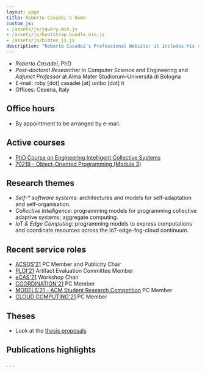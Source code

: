 ```yaml
---
layout: page
title: Roberto Casadei's home
custom_js:
- /assets/js/jquery.min.js
- /assets/js/bootstrap.bundle.min.js
- /assets/js/bibtex_js.js
description: "Roberto Casadei's Professional Website: it includes his recent academic and professional activity, CV, portfolio, and blog."
---
```


<!--
## News

- PhD Course on <em>Intelligent Collective Systems</em> coming soon!
-->

<div class="bio">
  <ul class="pic-desc">
  <li class="h4"><em>Roberto Casadei</em>, PhD</li>
  <li><em>Post-doctoral Researcher</em> in Computer Science and Engineering
    and <em>Adjunct Professor</em> at Alma Mater Studiorum&#x2013;Università di Bologna</li>
  <li><span class="lbl"><i class="fas fa-envelope"></i> E-mail:</span> roby [dot] casadei [at] unibo [dot] it</li>
  <li><span class="lbl"><i class="fas fa-map-marker-alt"></i> Offices:</span> Cesena, Italy</li>
  </ul>
</div>


## Office hours

- By appointment to be arranged by e-mail.

## Active courses

- [PhD Course on Engineering Intelligent Collective Systems](/course-2020-21-phd-eics)
- [70219 - Object-Oriented Programming (Module 3)](http://www.unibo.it/en/teaching/course-unit-catalogue/course-unit/2020/378219)

## Research themes

- _Self-* software systems_: architectures and models for self-adaptation and self-organisation.
- *Collective Intelligence*: programming models for programming collective adaptive systems; aggregate computing.
- *IoT &amp; Edge Computing*: programming models to express computations and coordinate resources across the IoT-edge-fog-cloud continuum.

## Recent service roles

- [ACSOS'21](http://2021.acsos.org/) PC Member and Publicity Chair
- [PLDI'21](https://pldi21.sigplan.org/) Artifact Evaluation Committee Member
- [eCAS'21](https://ecas2021.apice.unibo.it) Workshop Chair
- [COORDINATION'21](https://www.discotec.org/2021/coordination) PC Member
- [MODELS'21 - ACM Student Research Competition](https://conf.researchr.org/track/models-2021/models-2021-acm-student-research-competition) PC Member
- [CLOUD COMPUTING'21](https://www.iaria.org/conferences2021/CLOUDCOMPUTING21.html) PC Member

## Theses

- Look at the [thesis proposals](/thesis-proposals)

## Publications highlights

<bibtex src="{{ '/assets/biblio.bib' | relative_url }}"></bibtex>
<div class="bibtex_structure">
  <div class="sort year" extra="DESC number">
    <!--<h3 class="title"></h3>-->
    <div class="templates"></div>
  </div>                                                            
</div>

<div class="bibtex_template">
  <div>
    <span class="title"></span>
  </div>
  <div class="if author"><span class="author"><span class="first"></span> <span class="last"></span></span></div>
  <span class="if booktitle"><span class="booktitle"></span>.</span>
  <span class="if journal"><span class="journal"></span>.</span>
  <span class="if year">
  <span class="year"></span>.
  <span class="if note">
    <!--<button class="bibtexVar" type="button" data-toggle="collapse" data-target="#notes_+BIBTEXKEY+" extra="BIBTEXKEY" role="button" aria-expanded="false" aria-controls="notes_+BIBTEXKEY+"><i class="fas fa-envelope"></i></button>-->
    <a class="bibtexVar" type="button" data-toggle="collapse" href="#notes_+BIBTEXKEY+" extra="BIBTEXKEY" role="button" aria-expanded="false" aria-controls="notes_+BIBTEXKEY+"><i class="fas fa-info-circle"></i></a>
  </span>
  </span>
  <div class="if url">
    <a class="bibtexVar" href="+URL+" extra="url">
      <span class="url"></span>
    </a>
  </div>
  <div class="if !url">
    <div class="if doi">
      <a class="bibtexVar" href="" extra="doi"><span class="doi"></span></a>
    </div>
  </div>
  <div class="note collapse bibtexVar" id="notes_+BIBTEXKEY+" extra="BIBTEXKEY">
    <span extra="note" class="note"></span>
  </div>
</div>
<div class="bibtex_display" bibtexkey="casadei2021eaai|audrito2021drv-slcs-fc|pianini2020scr|viroli2019jlamp-si-coord|bucchiarone2020ieeesoc|casadei2020mdpifi-pulverization"></div>
